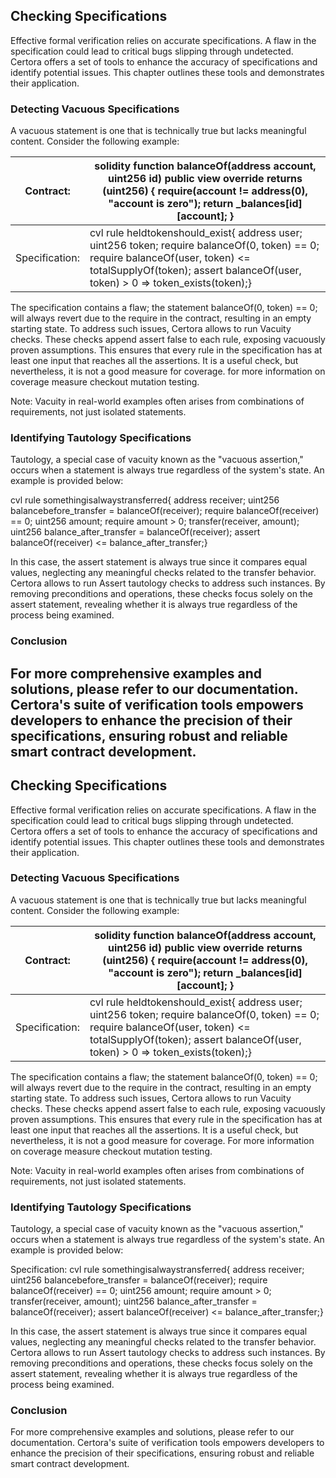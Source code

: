 ## Checking Specifications

Effective formal verification relies on accurate specifications. A flaw in the specification could lead to critical bugs slipping through undetected. Certora offers a set of tools to enhance the accuracy of specifications and identify potential issues. This chapter outlines these tools and demonstrates their application.

### Detecting Vacuous Specifications

A vacuous statement is one that is technically true but lacks meaningful content. Consider the following example:

|Contract:|solidity function balanceOf(address account, uint256 id) public view override returns (uint256) { require(account != address(0), "account is zero"); return _balances[id][account]; }|
|---|---|
|Specification:|cvl rule heldtokenshould_exist{ address user; uint256 token; require balanceOf(0, token) == 0; require balanceOf(user, token) <= totalSupplyOf(token); assert balanceOf(user, token) > 0 => token_exists(token);}|

The specification contains a flaw; the statement balanceOf(0, token) == 0; will always revert due to the require in the contract, resulting in an empty starting state. To address such issues, Certora allows to run Vacuity checks. These checks append assert false to each rule, exposing vacuously proven assumptions. This ensures that every rule in the specification has at least one input that reaches all the assertions. It is a useful check, but nevertheless, it is not a good measure for coverage. for more information on coverage measure checkout mutation testing.

Note: Vacuity in real-world examples often arises from combinations of requirements, not just isolated statements.

### Identifying Tautology Specifications

Tautology, a special case of vacuity known as the "vacuous assertion," occurs when a statement is always true regardless of the system's state. An example is provided below:

cvl rule somethingisalwaystransferred{
address receiver; uint256 balancebefore_transfer = balanceOf(receiver); require balanceOf(receiver) == 0; uint256 amount; require amount > 0; transfer(receiver, amount); uint256 balance_after_transfer = balanceOf(receiver); assert balanceOf(receiver) <= balance_after_transfer;}

In this case, the assert statement is always true since it compares equal values, neglecting any meaningful checks related to the transfer behavior. Certora allows to run Assert tautology checks to address such instances. By removing preconditions and operations, these checks focus solely on the assert statement, revealing whether it is always true regardless of the process being examined.

### Conclusion

For more comprehensive examples and solutions, please refer to our documentation. Certora's suite of verification tools empowers developers to enhance the precision of their specifications, ensuring robust and reliable smart contract development.
---
## Checking Specifications

Effective formal verification relies on accurate specifications. A flaw in the specification could lead to critical bugs slipping through undetected. Certora offers a set of tools to enhance the accuracy of specifications and identify potential issues. This chapter outlines these tools and demonstrates their application.

### Detecting Vacuous Specifications

A vacuous statement is one that is technically true but lacks meaningful content. Consider the following example:

|Contract:|solidity function balanceOf(address account, uint256 id) public view override returns (uint256) { require(account != address(0), "account is zero"); return _balances[id][account]; }|
|---|---|
|Specification:|cvl rule heldtokenshould_exist{ address user; uint256 token; require balanceOf(0, token) == 0; require balanceOf(user, token) <= totalSupplyOf(token); assert balanceOf(user, token) > 0 => token_exists(token);}|

The specification contains a flaw; the statement balanceOf(0, token) == 0; will always revert due to the require in the contract, resulting in an empty starting state. To address such issues, Certora allows to run Vacuity checks. These checks append assert false to each rule, exposing vacuously proven assumptions. This ensures that every rule in the specification has at least one input that reaches all the assertions. It is a useful check, but nevertheless, it is not a good measure for coverage. For more information on coverage measure checkout mutation testing.

Note: Vacuity in real-world examples often arises from combinations of requirements, not just isolated statements.

### Identifying Tautology Specifications

Tautology, a special case of vacuity known as the "vacuous assertion," occurs when a statement is always true regardless of the system's state. An example is provided below:

Specification:
cvl rule somethingisalwaystransferred{ address receiver; uint256 balancebefore_transfer = balanceOf(receiver); require balanceOf(receiver) == 0; uint256 amount; require amount > 0; transfer(receiver, amount); uint256 balance_after_transfer = balanceOf(receiver); assert balanceOf(receiver) <= balance_after_transfer;}

In this case, the assert statement is always true since it compares equal values, neglecting any meaningful checks related to the transfer behavior. Certora allows to run Assert tautology checks to address such instances. By removing preconditions and operations, these checks focus solely on the assert statement, revealing whether it is always true regardless of the process being examined.

### Conclusion

For more comprehensive examples and solutions, please refer to our documentation. Certora's suite of verification tools empowers developers to enhance the precision of their specifications, ensuring robust and reliable smart contract development.